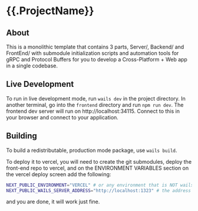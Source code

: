 # {{.ProjectName}}

## About

This is a monolithic template that contains 3 parts, Server/, Backend/ and FrontEnd/ with submodule initialization scripts and automation tools for gRPC and Protocol Buffers for you to develop a Cross-Platform + Web app in a single codebase.

## Live Development

To run in live development mode, run `wails dev` in the project directory. In another terminal, go into the `frontend`
directory and run `npm run dev`. The frontend dev server will run on http://localhost:34115. Connect to this in your
browser and connect to your application.

## Building

To build a redistributable, production mode package, use `wails build`.

To deploy it to vercel, you will need to create the git submodules, deploy the front-end repo to vercel, and on the ENVIRONMENT VARIABLES section on the vercel deploy screen add the following:

```bash
NEXT_PUBLIC_ENVIRONMENT="VERCEL" # or any environment that is NOT wails.
NEXT_PUBLIC_WAILS_SERVER_ADDRESS="http://localhost:1323" # the address of the REST/gRPC Server.
```

and you are done, it will work just fine.

